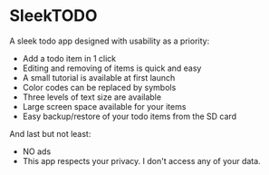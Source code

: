 SleekTODO
=========

A sleek todo app designed with usability as a priority:
 - Add a todo item in 1 click
 - Editing and removing of items is quick and easy
 - A small tutorial is available at first launch
 - Color codes can be replaced by symbols
 - Three levels of text size are available
 - Large screen space available for your items
 - Easy backup/restore of your todo items from the SD card

And last but not least:
 - NO ads
 - This app respects your privacy. I don't access any of your data.
